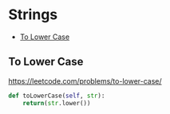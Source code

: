 # Strings

+ [To Lower Case](#to-lower-case)

## To Lower Case

https://leetcode.com/problems/to-lower-case/

``` python
def toLowerCase(self, str):
    return(str.lower())
```
